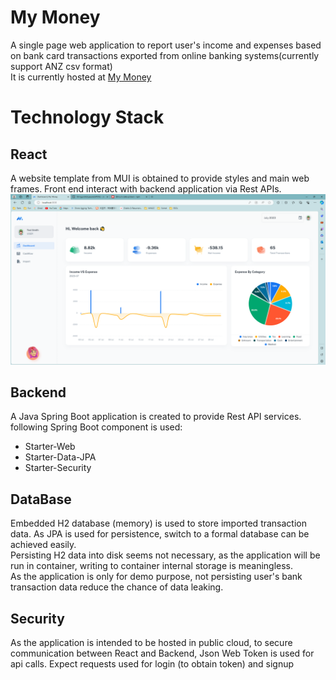# My Money
A single page web application to report user's income and expenses based on bank card transactions exported from online banking systems(currently support ANZ csv format)\
It is currently hosted at [My Money](https://sohpie0217nzmymoneyapi.azurewebsites.net/)
# Technology Stack
## React
A website template from MUI is obtained to provide styles and main web frames.
Front end interact with backend application via Rest APIs.
![example page](MyMoney.png "My Money example")

## Backend
A Java Spring Boot application is created to provide Rest API services. following Spring Boot component is used:
- Starter-Web 
- Starter-Data-JPA
- Starter-Security

## DataBase
Embedded H2 database (memory) is used to store imported transaction data. As JPA is used for persistence, switch to a formal database can be achieved easily.\
Persisting H2 data into disk seems not necessary, as the application will be run in container, writing to container internal storage is meaningless.\
As the application is only for demo purpose, not persisting user's bank transaction data reduce the chance of data leaking.

## Security
As the application is intended to be hosted in public cloud, to secure communication between React and Backend, Json Web Token is used for api calls.
Expect requests used for login (to obtain token) and signup





